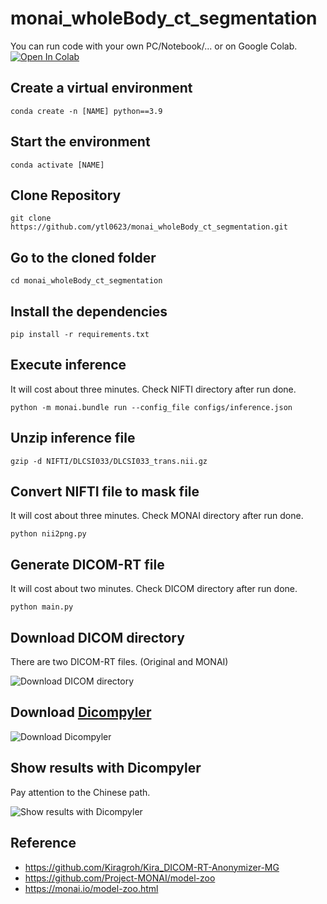 # monai_wholeBody_ct_segmentation
You can run code with your own PC/Notebook/... or on Google Colab.
<a href="https://colab.research.google.com/github/ultralytics/ultralytics/blob/main/examples/tutorial.ipynb"><img src="https://colab.research.google.com/assets/colab-badge.svg" alt="Open In Colab"></a>

## Create a virtual environment
```
conda create -n [NAME] python==3.9
```

## Start the environment
```
conda activate [NAME]
```

## Clone Repository
```
git clone https://github.com/ytl0623/monai_wholeBody_ct_segmentation.git
```

## Go to the cloned folder
```
cd monai_wholeBody_ct_segmentation
```

## Install the dependencies
```
pip install -r requirements.txt
```

## Execute inference
It will cost about three minutes.
Check NIFTI directory after run done.
```
python -m monai.bundle run --config_file configs/inference.json
```

## Unzip inference file
```
gzip -d NIFTI/DLCSI033/DLCSI033_trans.nii.gz 
```

## Convert NIFTI file to mask file
It will cost about three minutes.
Check MONAI directory after run done.
```
python nii2png.py
```

## Generate DICOM-RT file
It will cost about two minutes.
Check DICOM directory after run done.
```
python main.py
```

## Download DICOM directory
There are two DICOM-RT files. (Original and MONAI)

![Download DICOM directory](https://github.com/ytl0623/monai_wholeBody_ct_segmentation/assets/55120101/3a606842-88c0-4253-9072-0c5c7e2d89ee)

## Download [Dicompyler](https://github.com/bastula/dicompyler/releases/download/release-0.4.2/dicompyler_setup-0.4.2.win32.exe)
![Download Dicompyler](https://github.com/ytl0623/monai_wholeBody_ct_segmentation/assets/55120101/f39cea95-7d57-46a8-a707-db328cf8be0d)

## Show results with Dicompyler
Pay attention to the Chinese path.

![Show results with Dicompyler](https://github.com/ytl0623/monai_wholeBody_ct_segmentation/assets/55120101/9c8714fd-b28a-4493-895d-28ec621c1047)

## Reference
- https://github.com/Kiragroh/Kira_DICOM-RT-Anonymizer-MG
- https://github.com/Project-MONAI/model-zoo
- https://monai.io/model-zoo.html
